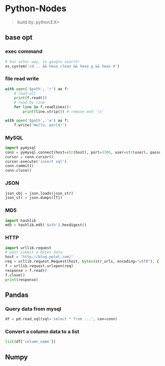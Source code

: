# Python-Nodes

> build by: python3.X+

## base opt

### exec command

```python
# has other way, to google search!
os.system('cd .. && hexo clean && hexo g && hexo d')
```

### file read write
```python
with open('$path', 'r') as f:
    # read all
    print(f.read())
    # read by line 
    for line in f.readlines():
        print(line.strip()) # remove end '\n'
```
```python
with open('$path', 'w') as f:
    f.write('Hello, world!')
```

### MySQL

```python
import pymysql
conn = pymysql.connect(host=str(host), port=3306, user=str(user), passwd=str(passwd), db='quantify_data')
cursor = conn.cursor()
cursor.execute('insert sql')
conn.commit()
conn.close()
```

### JSON

```python
json_obj = json.loads(json_str)
json_str = json.dumps([T])
```

### MD5

```python
import hashlib
md5 = hashlib.md5('$sth').hexdigest()
```

### HTTP

```python
import urllib.request
# post submit a bytes data
host = 'http://blog.peiel.com/'
req = urllib.request.Request(host, bytes(str_urls, encoding="utf8"), {'Content-Type': 'text/plain', 'Content-Length': len(str_urls)})
f = urllib.request.urlopen(req)
response = f.read()
f.close()
print(response)
```

## Pandas

### Query data from mysql

```python
df = pd.read_sql(sql='select * from ...', con=conn)
```

### Convert a column data to a list

```python
list(df['column_name'])
```

## Numpy
